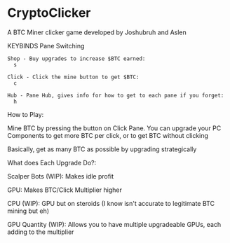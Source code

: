# CryptoClicker
A BTC Miner clicker game developed by Joshubruh and Aslen

KEYBINDS
  Pane Switching
  
    Shop - Buy upgrades to increase $BTC earned:
      s
      
    Click - Click the mine button to get $BTC:
      c
      
    Hub - Pane Hub, gives info for how to get to each pane if you forget:
      h
      
How to Play: 

  Mine BTC by pressing the button on Click Pane.  You can upgrade your PC Components to get more BTC per click,
  or to get BTC without clicking
  
  Basically, get as many BTC as possible by upgrading strategically
  
What does Each Upgrade Do?: 

  Scalper Bots (WIP): 
    Makes idle profit
    
  GPU: 
    Makes BTC/Click Multiplier higher
    
  CPU (WIP): 
    GPU but on steroids (I know isn't accurate to legitimate BTC mining but eh)
    
  GPU Quantity (WIP): 
    Allows you to have multiple upgradeable GPUs, each adding to the multiplier
  
 
